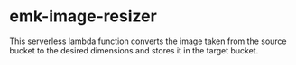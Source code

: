 # emk-image-resizer
This serverless lambda function converts the image taken from the source bucket to the desired dimensions and stores it in the target bucket.
